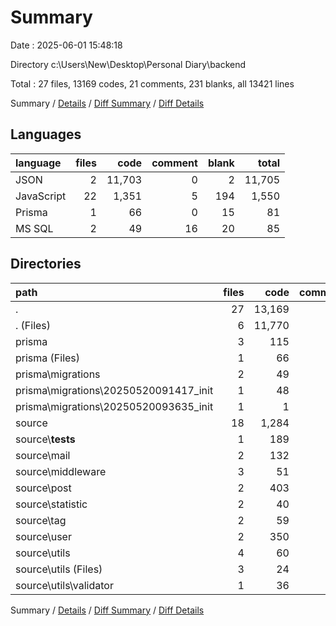# Summary

Date : 2025-06-01 15:48:18

Directory c:\\Users\\New\\Desktop\\Personal Diary\\backend

Total : 27 files,  13169 codes, 21 comments, 231 blanks, all 13421 lines

Summary / [Details](details.md) / [Diff Summary](diff.md) / [Diff Details](diff-details.md)

## Languages
| language | files | code | comment | blank | total |
| :--- | ---: | ---: | ---: | ---: | ---: |
| JSON | 2 | 11,703 | 0 | 2 | 11,705 |
| JavaScript | 22 | 1,351 | 5 | 194 | 1,550 |
| Prisma | 1 | 66 | 0 | 15 | 81 |
| MS SQL | 2 | 49 | 16 | 20 | 85 |

## Directories
| path | files | code | comment | blank | total |
| :--- | ---: | ---: | ---: | ---: | ---: |
| . | 27 | 13,169 | 21 | 231 | 13,421 |
| . (Files) | 6 | 11,770 | 3 | 19 | 11,792 |
| prisma | 3 | 115 | 16 | 35 | 166 |
| prisma (Files) | 1 | 66 | 0 | 15 | 81 |
| prisma\\migrations | 2 | 49 | 16 | 20 | 85 |
| prisma\\migrations\\20250520091417_init | 1 | 48 | 15 | 19 | 82 |
| prisma\\migrations\\20250520093635_init | 1 | 1 | 1 | 1 | 3 |
| source | 18 | 1,284 | 2 | 177 | 1,463 |
| source\\__tests__ | 1 | 189 | 0 | 45 | 234 |
| source\\mail | 2 | 132 | 0 | 18 | 150 |
| source\\middleware | 3 | 51 | 0 | 7 | 58 |
| source\\post | 2 | 403 | 0 | 38 | 441 |
| source\\statistic | 2 | 40 | 0 | 8 | 48 |
| source\\tag | 2 | 59 | 0 | 9 | 68 |
| source\\user | 2 | 350 | 0 | 38 | 388 |
| source\\utils | 4 | 60 | 2 | 14 | 76 |
| source\\utils (Files) | 3 | 24 | 0 | 5 | 29 |
| source\\utils\\validator | 1 | 36 | 2 | 9 | 47 |

Summary / [Details](details.md) / [Diff Summary](diff.md) / [Diff Details](diff-details.md)